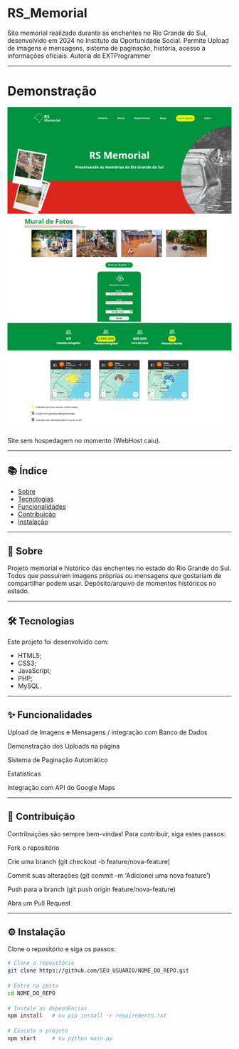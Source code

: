 # RS_Memorial

Site memorial realizado durante as enchentes no Rio Grande do Sul, desenvolvido em 2024 no Instituto da Oportunidade Social.
Permite Upload de imagens e mensagens, sistema de paginação, história, acesso a informações oficiais.
Autoria de EXTProgrammer

---

# Demonstração

![Screenshot do projeto](https://github.com/EXTProgrammer/RS_Memorial/blob/main/rshome.png)
![Screenshot do projeto](https://github.com/EXTProgrammer/RS_Memorial/blob/main/rsm.png)
![Screenshot do projeto](https://github.com/EXTProgrammer/RS_Memorial/blob/main/rsma.png)

Site sem hospedagem no momento (WebHost caiu).

---

## 📚 Índice
- [Sobre](#-sobre)
- [Tecnologias](#-tecnologias)
- [Funcionalidades](#-funcionalidades)
- [Contribuição](#-contribuição)
- [Instalação](#-instalação)

---

## 📖 Sobre

  Projeto memorial e histórico das enchentes no estado do Rio Grande do Sul.
  Todos que possuírem imagens próprias ou mensagens que gostariam de compartilhar podem usar.
  Depósito/arquivo de momentos históricos no estado.

---

## 🛠 Tecnologias

Este projeto foi desenvolvido com:

* HTML5;
* CSS3;
* JavaScript;
* PHP;
* MySQL.

---

## ✨ Funcionalidades

 Upload de Imagens e Mensagens / integração com Banco de Dados

 Demonstração dos Uploads na página

 Sistema de Paginação Automático

 Estatísticas

 Integração com API do Google Maps

 ---

## 🤝 Contribuição

Contribuições são sempre bem-vindas!
Para contribuir, siga estes passos:

Fork o repositório

Crie uma branch (git checkout -b feature/nova-feature)

Commit suas alterações (git commit -m 'Adicionei uma nova feature')

Push para a branch (git push origin feature/nova-feature)

Abra um Pull Request

---

## ⚙️ Instalação

Clone o repositório e siga os passos:

```bash
# Clone o repositório
git clone https://github.com/SEU_USUARIO/NOME_DO_REPO.git

# Entre na pasta
cd NOME_DO_REPO

# Instale as dependências
npm install   # ou pip install -r requirements.txt

# Execute o projeto
npm start     # ou python main.py

